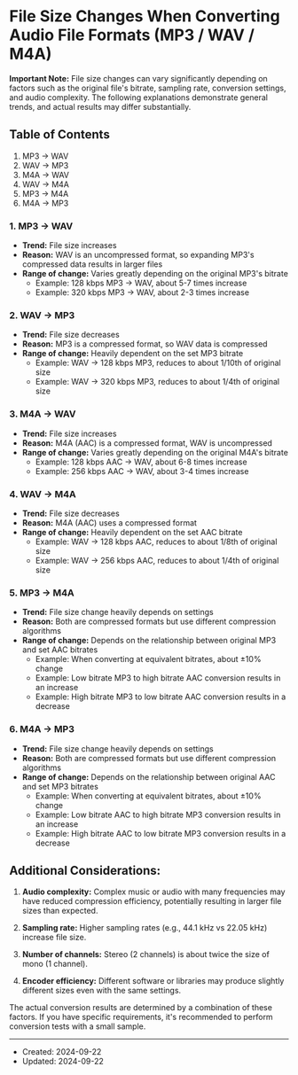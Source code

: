 # File Size Changes When Converting Audio File Formats (MP3 / WAV / M4A)

**Important Note:** File size changes can vary significantly depending on factors such as the original file's bitrate, sampling rate, conversion settings, and audio complexity. The following explanations demonstrate general trends, and actual results may differ substantially.

## Table of Contents

1. MP3 -> WAV
2. WAV -> MP3
3. M4A -> WAV
4. WAV -> M4A
5. MP3 -> M4A
6. M4A -> MP3

### 1. MP3 -> WAV

- **Trend:** File size increases
- **Reason:** WAV is an uncompressed format, so expanding MP3's compressed data results in larger files
- **Range of change:** Varies greatly depending on the original MP3's bitrate
  - Example: 128 kbps MP3 -> WAV, about 5-7 times increase
  - Example: 320 kbps MP3 -> WAV, about 2-3 times increase

### 2. WAV -> MP3

- **Trend:** File size decreases
- **Reason:** MP3 is a compressed format, so WAV data is compressed
- **Range of change:** Heavily dependent on the set MP3 bitrate
  - Example: WAV -> 128 kbps MP3, reduces to about 1/10th of original size
  - Example: WAV -> 320 kbps MP3, reduces to about 1/4th of original size

### 3. M4A -> WAV

- **Trend:** File size increases
- **Reason:** M4A (AAC) is a compressed format, WAV is uncompressed
- **Range of change:** Varies greatly depending on the original M4A's bitrate
  - Example: 128 kbps AAC -> WAV, about 6-8 times increase
  - Example: 256 kbps AAC -> WAV, about 3-4 times increase

### 4. WAV -> M4A

- **Trend:** File size decreases
- **Reason:** M4A (AAC) uses a compressed format
- **Range of change:** Heavily dependent on the set AAC bitrate
  - Example: WAV -> 128 kbps AAC, reduces to about 1/8th of original size
  - Example: WAV -> 256 kbps AAC, reduces to about 1/4th of original size

### 5. MP3 -> M4A

- **Trend:** File size change heavily depends on settings
- **Reason:** Both are compressed formats but use different compression algorithms
- **Range of change:** Depends on the relationship between original MP3 and set AAC bitrates
  - Example: When converting at equivalent bitrates, about ±10% change
  - Example: Low bitrate MP3 to high bitrate AAC conversion results in an increase
  - Example: High bitrate MP3 to low bitrate AAC conversion results in a decrease

### 6. M4A -> MP3

- **Trend:** File size change heavily depends on settings
- **Reason:** Both are compressed formats but use different compression algorithms
- **Range of change:** Depends on the relationship between original AAC and set MP3 bitrates
  - Example: When converting at equivalent bitrates, about ±10% change
  - Example: Low bitrate AAC to high bitrate MP3 conversion results in an increase
  - Example: High bitrate AAC to low bitrate MP3 conversion results in a decrease

## Additional Considerations:

1. **Audio complexity:** Complex music or audio with many frequencies may have reduced compression efficiency, potentially resulting in larger file sizes than expected.

2. **Sampling rate:** Higher sampling rates (e.g., 44.1 kHz vs 22.05 kHz) increase file size.

3. **Number of channels:** Stereo (2 channels) is about twice the size of mono (1 channel).

4. **Encoder efficiency:** Different software or libraries may produce slightly different sizes even with the same settings.

The actual conversion results are determined by a combination of these factors. If you have specific requirements, it's recommended to perform conversion tests with a small sample.

---
- Created: 2024-09-22
- Updated: 2024-09-22
